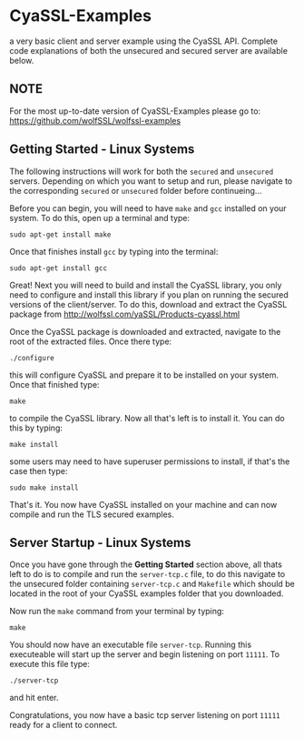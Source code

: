 CyaSSL-Examples
===============

a very basic client and server example using the CyaSSL API. Complete code 
explanations of both the unsecured and secured server are available below.

## NOTE
For the most up-to-date version of CyaSSL-Examples please go to: https://github.com/wolfSSL/wolfssl-examples

Getting Started - Linux Systems
---------------------------------
The following instructions will work for both the `secured` and `unsecured` servers. Depending on which you want to setup and run, please navigate to the corresponding `secured` or `unsecured` folder before continueing...

Before you can begin, you will need to have `make` and `gcc` installed on your
system. To do this, open up a terminal and type:

    sudo apt-get install make

Once that finishes install `gcc` by typing into the terminal:

    sudo apt-get install gcc

Great! Next you will need to build and install the CyaSSL library, you only need to configure and install this library if you plan on running the secured versions of the client/server. To do this, download and extract the CyaSSL package from http://wolfssl.com/yaSSL/Products-cyassl.html

Once the CyaSSL package is downloaded and extracted, navigate to the root of the extracted files. Once there type:

	./configure

this will configure CyaSSL and prepare it to be installed on your system. Once that finished type:
	
	make

to compile the CyaSSL library. Now all that's left is to install it. You can do this by typing:
	
	make install

some users may need to have superuser permissions to install, if that's the case then type:

	sudo make install

That's it. You now have CyaSSL installed on your machine and can now compile and run the TLS secured examples.

Server Startup - Linux Systems
------------------------------

Once you have gone through the **Getting Started** section above, all thats left to do is to compile and run the `server-tcp.c` file, to do this
navigate to the unsecured folder containing `server-tcp.c` and `Makefile` which should
be located in the root of your CyaSSL examples folder that you downloaded.

Now run the `make` command from your terminal by typing:

    make

You should now have an executable file `server-tcp`. Running this executeable
will start up the server and begin listening on port `11111`. To execute this
file type:

    ./server-tcp

and hit enter.

Congratulations, you now have a basic tcp server listening on port `11111` ready for a client to connect.


